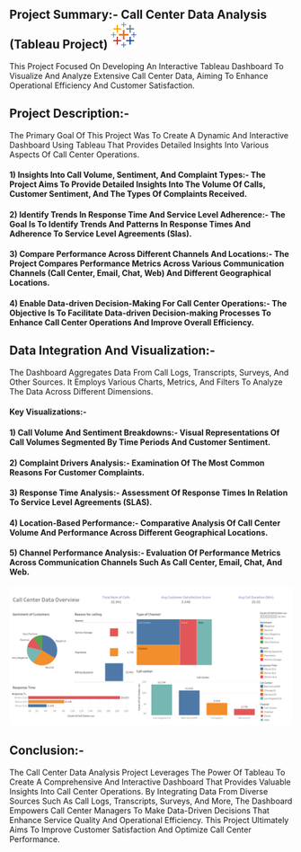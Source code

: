 ## Project Summary:- Call Center Data Analysis (Tableau Project) ![icons8-tableau-software-48](https://github.com/RAKESH-RAKHUNDE2024/Call-Center-Data-Analysis-Tableau-/blob/main/tablaue.png)

This Project Focused On Developing An Interactive Tableau Dashboard To Visualize And Analyze Extensive Call Center Data, Aiming To Enhance Operational Efficiency And Customer Satisfaction.


## Project Description:-

The Primary Goal Of This Project Was To Create A Dynamic And Interactive Dashboard Using Tableau That Provides Detailed Insights Into Various Aspects Of Call Center Operations. 


#### 1) Insights Into Call Volume, Sentiment, And Complaint Types:- The Project Aims To Provide Detailed Insights Into The Volume Of Calls, Customer Sentiment, And The Types Of Complaints Received.

#### 2) Identify Trends In Response Time And Service Level Adherence:- The Goal Is To Identify Trends And Patterns In Response Times And Adherence To Service Level Agreements (Slas).

#### 3) Compare Performance Across Different Channels And Locations:- The Project Compares Performance Metrics Across Various Communication Channels (Call Center, Email, Chat, Web) And Different Geographical Locations.

#### 4) Enable Data-driven Decision-Making For Call Center Operations:- The Objective Is To Facilitate Data-driven Decision-making Processes To Enhance Call Center Operations And Improve Overall Efficiency.

 
## Data Integration And Visualization:- 

The Dashboard Aggregates Data From Call Logs, Transcripts, Surveys, And Other Sources. It Employs Various Charts, Metrics, And Filters To Analyze The Data Across Different Dimensions.

#### Key Visualizations:-

#### 1) Call Volume And Sentiment Breakdowns:- Visual Representations Of Call Volumes Segmented By Time Periods And Customer Sentiment.
  
#### 2) Complaint Drivers Analysis:- Examination Of The Most Common Reasons For Customer Complaints.
  
#### 3) Response Time Analysis:- Assessment Of Response Times In Relation To Service Level Agreements (SLAS).
  
#### 4) Location-Based Performance:- Comparative Analysis Of Call Center Volume And Performance Across Different Geographical Locations.
  
#### 5) Channel Performance Analysis:- Evaluation Of Performance Metrics Across Communication Channels Such As Call Center, Email, Chat, And Web.



![Tableau Dashboard](https://github.com/RAKESH-RAKHUNDE2024/Call-Center-Data-Analysis-Tableau-/blob/main/CallCenter_Data%20Analysis.png)



## Conclusion:-

The Call Center Data Analysis Project Leverages The Power Of Tableau To Create A Comprehensive And Interactive Dashboard That Provides Valuable Insights Into Call Center Operations. By Integrating Data From Diverse Sources Such As Call Logs, Transcripts, Surveys, And More, The Dashboard Empowers Call Center Managers To Make Data-Driven Decisions That Enhance Service Quality And Operational Efficiency. This Project Ultimately Aims To Improve Customer Satisfaction And Optimize Call Center Performance.

 
